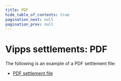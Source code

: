 ```yaml
---
title: PDF
hide_table_of_contents: true
pagination_next: null
pagination_prev: null
---
```



# Vipps settlements: PDF



The following is an example of a PDF settlement file:

* [PDF settlement file](./Vipps-oppgj%C3%B8rsrapport-16655-2018-09-23.pdf)


